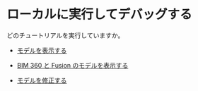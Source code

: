 # ローカルに実行してデバッグする

どのチュートリアルを実行していますか。

- [モデルを表示する](environment/rundebug/2legged.md)


- [BIM 360 と Fusion のモデルを表示する](environment/rundebug/3legged.md)


- [モデルを修正する](environment/rundebug/2legged_da.md)